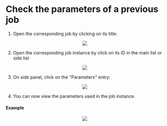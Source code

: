 # Check the parameters of a previous job
1. Open the corresponding job by clicking on its title:

<div style="text-align:center">
    <img src="cloud/images/master/OpenAJob.gif"> 
</div>
<!-- ![OpenAJob](images/OpenAJob.gif) -->

2. Open the corresponding job instance by click on its ID in the main list or side list

<div style="text-align:center">
    <img src="cloud/images/master/OpenJobInstance.png"> 
</div>
<!-- ![OpenJobInstance](images/OpenJobInstance.png) -->

3. On side panel, click on the "Parameters" entry:

<div style="text-align:center">
    <img src="cloud/images/master/AccessParameters.png"> 
</div>
<!-- ![AccessParameters](images/AccessParameters.png) -->

4. You can now view the parameters used in the job instance.

#### Example

<div style="text-align:center">
    <img src="cloud/images/master/DisplayParametersExample.png"> 
</div>
<!-- ![DisplayParametersExample](images/DisplayParametersExample.png) -->
